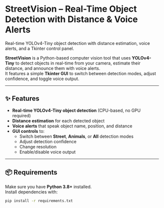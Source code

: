 
# StreetVision – Real-Time Object Detection with Distance & Voice Alerts

Real-time YOLOv4-Tiny object detection with distance estimation, voice alerts, and a Tkinter control panel.

**StreetVision** is a Python-based computer vision tool that uses **YOLOv4-Tiny** to detect objects in real-time from your camera, estimate their distance, and announce them with voice alerts.  
It features a simple **Tkinter GUI** to switch between detection modes, adjust confidence, and toggle voice output.

---

## ✨ Features
- **Real-time YOLOv4-Tiny object detection** (CPU-based, no GPU required)
- **Distance estimation** for each detected object
- **Voice alerts** that speak object name, position, and distance
- **GUI controls** to:
  - Switch between **Street**, **Animals**, or **All** detection modes
  - Adjust detection confidence
  - Change resolution
  - Enable/disable voice output

---

## 📦 Requirements
Make sure you have **Python 3.8+** installed.  
Install dependencies with:
```bash
pip install -r requirements.txt
